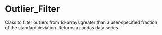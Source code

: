 # Outlier_Filter
Class to filter outliers from 1d-arrays greater than a user-specified fraction of the standard deviation. Returns a pandas data series.
